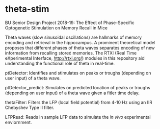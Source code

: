 # theta-stim
BU Senior Design Project 2018-19: The Effect of Phase-Specific Optogenetic Stimulation on Memory Recall in Mice

Theta waves (slow sinusoidal oscillations) are hallmarks of memory encoding and retrieval in the hippocampus. A prominent theoretical model proposes that different phases of theta waves separates encoding of new information from recalling stored memories. The RTXI (Real Time eXperimental Interface, http://rtxi.org/) modules in this repository aid understanding the functional role of theta in real-time.

ptDetector: Identifies and stimulates on peaks or troughs (depending on user input) of a theta wave.

ptDetector_predict: Simulates on predicted location of peaks or troughs (depending on user input) of a theta wave given a fitler time delay.

thetaFilter: Filters the LFP (local field potential) from 4-10 Hz using an IIR Chebyshev Type II filter.

LFPRead: Reads in sample LFP data to simulate the *in vivo* experimental enviornment.

